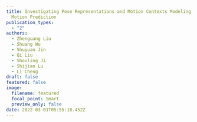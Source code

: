 ```yaml
---
title: Investigating Pose Representations and Motion Contexts Modeling for 3D
  Motion Prediction
publication_types:
  - "2"
authors:
  - Zhenguang Liu
  - Shuang Wu
  - Shuyuan Jin
  - Qi Liu
  - Shouling Ji
  - Shijian Lu
  - Li Cheng
draft: false
featured: false
image:
  filename: featured
  focal_point: Smart
  preview_only: false
date: 2022-03-01T05:55:18.452Z
---
```


